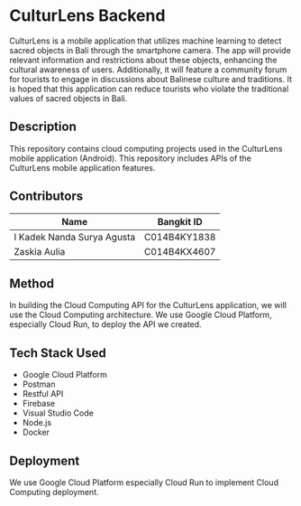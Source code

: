 # CulturLens Backend
CulturLens is a mobile application that utilizes machine learning to detect sacred objects in Bali through the smartphone camera. The app will provide relevant information and restrictions about these objects, enhancing the cultural awareness of users. Additionally, it will feature a community forum for tourists to engage in discussions about Balinese culture and traditions. It is hoped that this application can reduce tourists who violate the traditional values ​​of sacred objects in Bali.

## Description
This repository contains cloud computing projects used in the CulturLens mobile application (Android). This repository includes APIs of the CulturLens mobile application features.

## Contributors
| Name | Bangkit ID | 
| ------ | ------ |
| I Kadek Nanda Surya Agusta | C014B4KY1838 | 
| Zaskia Aulia | C014B4KX4607 | 

## Method
In building the Cloud Computing API for the CulturLens application, we will use the Cloud Computing architecture. We use Google Cloud Platform, especially Cloud Run, to deploy the API we created.

## Tech Stack Used
- Google Cloud Platform
- Postman
- Restful API
- Firebase
- Visual Studio Code
- Node.js
- Docker

## Deployment
We use Google Cloud Platform especially Cloud Run to implement Cloud Computing deployment.

